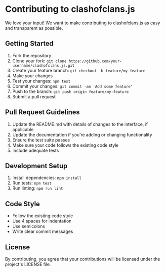 # Contributing to clashofclans.js

We love your input! We want to make contributing to clashofclans.js as easy and transparent as possible.

## Getting Started

1. Fork the repository
2. Clone your fork: `git clone https://github.com/your-username/clashofclans.js.git`
3. Create your feature branch: `git checkout -b feature/my-feature`
4. Make your changes
5. Test your changes: `npm test`
6. Commit your changes: `git commit -am 'Add some feature'`
7. Push to the branch: `git push origin feature/my-feature`
8. Submit a pull request

## Pull Request Guidelines

1. Update the README.md with details of changes to the interface, if applicable
2. Update the documentation if you're adding or changing functionality
3. Ensure the test suite passes
4. Make sure your code follows the existing code style
5. Include adequate tests

## Development Setup

1. Install dependencies: `npm install`
2. Run tests: `npm test`
3. Run linting: `npm run lint`

## Code Style

- Follow the existing code style
- Use 4 spaces for indentation
- Use semicolons
- Write clear commit messages

## License

By contributing, you agree that your contributions will be licensed under the project's LICENSE file.
